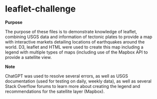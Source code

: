 # leaflet-challenge

**Purpose**

The purpose of these files is to demonstrate knowledge of leaflet, combining USGS data and information of tectonic plates to provide a map with interactive markets detailing locations of earthquakes around the world. D3, leaflet and HTML were used to create this map including a legend with multiple types of maps (including use of the Mapbox API to provide a satellite view. 

**Note**

ChatGPT was used to resolve several errors, as well as USGS documentation (used for testing on daily, weekly data), as well as several Stack Overflow forums to learn more about creating the legend and recommendations for the satellite layer (Mapbox).

